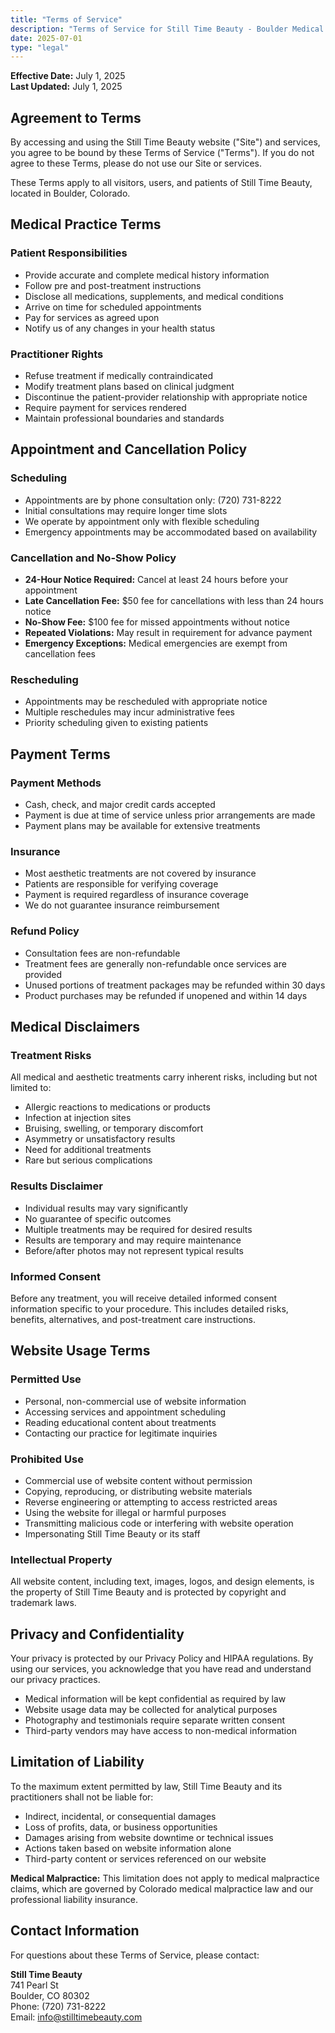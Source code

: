```yaml
---
title: "Terms of Service"
description: "Terms of Service for Still Time Beauty - Boulder Medical Aesthetics Practice. Patient treatment agreements and service terms."
date: 2025-07-01
type: "legal"
---
```


**Effective Date:** July 1, 2025  
**Last Updated:** July 1, 2025

## Agreement to Terms

By accessing and using the Still Time Beauty website ("Site") and services, you agree to be bound by these Terms of Service ("Terms"). If you do not agree to these Terms, please do not use our Site or services.

These Terms apply to all visitors, users, and patients of Still Time Beauty, located in Boulder, Colorado.

## Medical Practice Terms

### Patient Responsibilities

- Provide accurate and complete medical history information
- Follow pre and post-treatment instructions
- Disclose all medications, supplements, and medical conditions
- Arrive on time for scheduled appointments
- Pay for services as agreed upon
- Notify us of any changes in your health status

### Practitioner Rights

- Refuse treatment if medically contraindicated
- Modify treatment plans based on clinical judgment
- Discontinue the patient-provider relationship with appropriate notice
- Require payment for services rendered
- Maintain professional boundaries and standards

## Appointment and Cancellation Policy

### Scheduling

- Appointments are by phone consultation only: (720) 731-8222
- Initial consultations may require longer time slots
- We operate by appointment only with flexible scheduling
- Emergency appointments may be accommodated based on availability

### Cancellation and No-Show Policy

- **24-Hour Notice Required:** Cancel at least 24 hours before your appointment
- **Late Cancellation Fee:** $50 fee for cancellations with less than 24 hours notice
- **No-Show Fee:** $100 fee for missed appointments without notice
- **Repeated Violations:** May result in requirement for advance payment
- **Emergency Exceptions:** Medical emergencies are exempt from cancellation fees

### Rescheduling

- Appointments may be rescheduled with appropriate notice
- Multiple reschedules may incur administrative fees
- Priority scheduling given to existing patients

## Payment Terms

### Payment Methods

- Cash, check, and major credit cards accepted
- Payment is due at time of service unless prior arrangements are made
- Payment plans may be available for extensive treatments

### Insurance

- Most aesthetic treatments are not covered by insurance
- Patients are responsible for verifying coverage
- Payment is required regardless of insurance coverage
- We do not guarantee insurance reimbursement

### Refund Policy

- Consultation fees are non-refundable
- Treatment fees are generally non-refundable once services are provided
- Unused portions of treatment packages may be refunded within 30 days
- Product purchases may be refunded if unopened and within 14 days

## Medical Disclaimers

### Treatment Risks

All medical and aesthetic treatments carry inherent risks, including but not limited to:

- Allergic reactions to medications or products
- Infection at injection sites
- Bruising, swelling, or temporary discomfort
- Asymmetry or unsatisfactory results
- Need for additional treatments
- Rare but serious complications

### Results Disclaimer

- Individual results may vary significantly
- No guarantee of specific outcomes
- Multiple treatments may be required for desired results
- Results are temporary and may require maintenance
- Before/after photos may not represent typical results

### Informed Consent

Before any treatment, you will receive detailed informed consent information specific to your procedure. This includes detailed risks, benefits, alternatives, and post-treatment care instructions.

## Website Usage Terms

### Permitted Use

- Personal, non-commercial use of website information
- Accessing services and appointment scheduling
- Reading educational content about treatments
- Contacting our practice for legitimate inquiries

### Prohibited Use

- Commercial use of website content without permission
- Copying, reproducing, or distributing website materials
- Reverse engineering or attempting to access restricted areas
- Using the website for illegal or harmful purposes
- Transmitting malicious code or interfering with website operation
- Impersonating Still Time Beauty or its staff

### Intellectual Property

All website content, including text, images, logos, and design elements, is the property of Still Time Beauty and is protected by copyright and trademark laws.

## Privacy and Confidentiality

Your privacy is protected by our Privacy Policy and HIPAA regulations. By using our services, you acknowledge that you have read and understand our privacy practices.

- Medical information will be kept confidential as required by law
- Website usage data may be collected for analytical purposes
- Photography and testimonials require separate written consent
- Third-party vendors may have access to non-medical information

## Limitation of Liability

To the maximum extent permitted by law, Still Time Beauty and its practitioners shall not be liable for:

- Indirect, incidental, or consequential damages
- Loss of profits, data, or business opportunities
- Damages arising from website downtime or technical issues
- Actions taken based on website information alone
- Third-party content or services referenced on our website

**Medical Malpractice:** This limitation does not apply to medical malpractice claims, which are governed by Colorado medical malpractice law and our professional liability insurance.

## Contact Information

For questions about these Terms of Service, please contact:

**Still Time Beauty**  
741 Pearl St  
Boulder, CO 80302  
Phone: (720) 731-8222  
Email: info@stilltimebeauty.com
